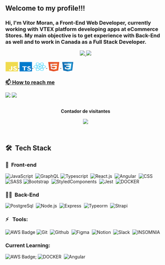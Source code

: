 ## Welcome to my profile!!!

### Hi, I'm **Vitor Moran**, a Front-End Web Developer, currently working with VTEX platform developing apps at eCommerce Stores. My main objective is to get experience with Back-End as well and to work in Canada as a Full Stack Developer.

<div align="center">
  <a href="https://github.com/moran-dev">
  <img height="180em" src="https://github-readme-stats.vercel.app/api?username=moran-dev&show_icons=true&theme=tokyonight&include_all_commits=true&count_private=false"/>
  <img height="180em" src="https://github-readme-stats.vercel.app/api/top-langs/?username=moran-dev&layout=compact&langs_count=7&theme=tokyonight"/>
</div>
<div style="display: inline_block"><br>
  <img align="center" alt="Js" height="30" width="40" src="https://raw.githubusercontent.com/devicons/devicon/master/icons/javascript/javascript-plain.svg">
  <img align="center" alt="Ts" height="30" width="40" src="https://raw.githubusercontent.com/devicons/devicon/master/icons/typescript/typescript-plain.svg">
  <img align="center" alt="React" height="30" width="40" src="https://raw.githubusercontent.com/devicons/devicon/master/icons/react/react-original.svg">
  <img align="center" alt="HTML" height="30" width="40" src="https://raw.githubusercontent.com/devicons/devicon/master/icons/html5/html5-original.svg">
  <img align="center" alt="CSS" height="30" width="40" src="https://raw.githubusercontent.com/devicons/devicon/master/icons/css3/css3-original.svg">
</div>
  
  ### 📫 How to reach me
  
  <div> 
  <a href = "mailto:vitormoran22@gmail.com"><img src="https://img.shields.io/badge/-Gmail-%23333?style=for-the-badge&logo=gmail&logoColor=white" target="_blank"></a>
  <a href="https://www.linkedin.com/in/vitor-moran" target="_blank"><img src="https://img.shields.io/badge/-LinkedIn-%230077B5?style=for-the-badge&logo=linkedin&logoColor=white" target="_blank"></a> 
  </div>

  <div align="center">
<br><p align="centre"><b>Contador de visitantes</b></p>  
<p align="center"><img align="center" src="https://profile-counter.glitch.me/{moran-dev}/count.svg" /></p> 
<br>
</div>


## 🛠 &nbsp;Tech Stack

### 🎨 &nbsp;Front-end

![JavaScript](https://img.shields.io/badge/-JavaScript-0D1117?style=for-the-badge&logo=javascript&labelColor=0D1117)&nbsp;
![GraphQL](https://img.shields.io/badge/-GraphQL-E10098?style=for-the-badge&logo=graphql&logoColor=white)
![Typescript](https://img.shields.io/badge/-Typescript-0D1117?style=for-the-badge&logo=Typescript&labelColor=0D1117&textColor=0D1117)&nbsp;
![React.js](https://img.shields.io/badge/-React.js-0D1117?style=for-the-badge&logo=react&labelColor=0D1117)&nbsp;
![Angular](https://img.shields.io/badge/-Angular-0D1117?style=for-the-badge&logo=Angular&labelColor=0D1117&textColor=0D1117)&nbsp;
![CSS](https://img.shields.io/badge/-CSS-0D1117?style=for-the-badge&logo=CSS3&logoColor=1572B6&labelColor=0D1117)&nbsp;
![SASS](https://img.shields.io/badge/SASS-hotpink.svg?style=for-the-badge&logo=SASS&logoColor=white)
![Bootstrap](https://img.shields.io/badge/-Bootstrap-0D1117?style=for-the-badge&logo=Bootstrap&labelColor=0D1117&textColor=0D1117)&nbsp;
![StyledComponents](https://img.shields.io/badge/-StyledComponents-0D1117?style=for-the-badge&logo=StyledComponents&labelColor=0D1117&textColor=0D1117)&nbsp;
![Jest](https://img.shields.io/badge/-Jest-0D1117?style=for-the-badge&logo=Jest&labelColor=0D1117&textColor=0D1117)&nbsp;
![DOCKER](https://img.shields.io/badge/-DOCKER-0D1117?style=for-the-badge&logo=DOCKER&labelColor=0D1117)&nbsp;

### 👩‍💻 &nbsp;Back-End

![PostgreSql](https://img.shields.io/badge/-POSTGRESQL-0D1117?style=for-the-badge&logo=POSTGRESQL&labelColor=0D1117)&nbsp;
![Node.js](https://img.shields.io/badge/Node.js-0D1117?style=for-the-badge&logo=node.js)&nbsp;
![Express](https://img.shields.io/badge/-Express-0D1117?style=for-the-badge&logo=Express&labelColor=0D1117&textColor=0D1117)&nbsp;
![Typeorm](https://img.shields.io/badge/-Typeorm-0D1117?style=for-the-badge&logo=Typeorm&labelColor=0D1117&textColor=0D1117)&nbsp;
![Strapi](https://img.shields.io/badge/strapi-%232E7EEA.svg?style=for-the-badge&logo=strapi&logoColor=white)


### ⚡ &nbsp; Tools:

![AWS Badge](https://img.shields.io/badge/AWS-orange?style=for-the-badge&logo=Amazon-AWS&labelColor=0D1117&logoColor=orange)
![Git](https://img.shields.io/badge/-git-0D1117?style=for-the-badge&logo=git&labelColor=0D1117)&nbsp;
![Github](https://img.shields.io/badge/-Github-0D1117?style=for-the-badge&logo=Github&labelColor=0D1117)&nbsp;
![Figma](https://img.shields.io/badge/-Figma-0D1117?style=for-the-badge&logo=Figma&labelColor=0D1117)&nbsp;
![Notion](https://img.shields.io/badge/-Notion-0D1117?style=for-the-badge&logo=Notion&labelColor=0D1117)&nbsp;
![Slack](https://img.shields.io/badge/-Slack-0D1117?style=for-the-badge&logo=Slack&labelColor=0D1117)&nbsp;
![INSOMNIA](https://img.shields.io/badge/-INSOMNIA-0D1117?style=for-the-badge&logo=INSOMNIA&labelColor=0D1117)&nbsp;

### Current Learning:

![AWS Badge](https://img.shields.io/badge/AWS-orange?style=for-the-badge&logo=Amazon-AWS&labelColor=0D1117&logoColor=orange);
![DOCKER](https://img.shields.io/badge/-DOCKER-0D1117?style=for-the-badge&logo=DOCKER&labelColor=0D1117)&nbsp;
![Angular](https://img.shields.io/badge/-Angular-0D1117?style=for-the-badge&logo=Angular&labelColor=0D1117&textColor=0D1117)&nbsp;
